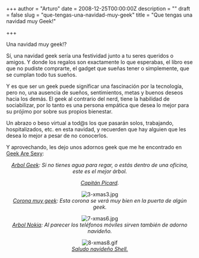 +++
author = "Arturo"
date = 2008-12-25T00:00:00Z
description = ""
draft = false
slug = "que-tengas-una-navidad-muy-geek"
title = "Que tengas una navidad muy Geek!"

+++

<p>Una navidad muy geek!?</p>
<p>Sí, una navidad geek sería una festividad junto a tu seres queridos o amigos. Y donde los regalos son exactamente lo que esperabas, el libro ese que no pudiste comprarte, el gadget que sueñas tener o simplemente, que se cumplan todo tus sueños.</p>

<p>Y es que ser un geek puede significar una fascinación por la tecnología, pero no, una ausencia de sueños, sentimientos, metas y buenos deseos hacia los demás. El geek al contrario del nerd, tiene la habilidad de sociabilizar, por lo tanto es una persona empática que desea lo mejor para su prójimo por sobre sus propios bienestar.</p>

<p>Un abrazo o beso virtual a tod@s los que pasarán solos, trabajando, hospitalizados, etc. en esta navidad, y recuerden que hay alguien que les desea lo mejor a pesar de no conocerlos.</p>

<p>Y aprovechando, les dejo unos adornos geek que me he encontrado en <a href="http://geek.cl/wp-content/uploads/2008/12/wednesday-geeky-pics-a-very-geeky-christmas">Geek Are Sexy</a>:</p>

<p align="center"><img src="http://geeksan.com/wp-content/uploads/import/" alt="" /><br /><cite><a href="http://geek.cl/wp-content/uploads/2008/12/2091983908">Arbol Geek</a>: Si no tienes agua para regar, o estás dentro de una oficina, este es el mejor árbol.</cite></p>

<p align="center"><img src="http://geeksan.com/wp-content/uploads/import/" alt="" /><br /><cite><a href="http://geek.cl/wp-content/uploads/2008/12/3081994600">Capitán Picard</a>.</cite></p>

<p align="center"><img src="http://geeksan.com/wp-content/uploads/import/3-xmas3.jpg" alt="3-xmas3.jpg" /><br /><cite><a href="http://geek.cl/wp-content/uploads/2008/12/2041683412">Corona muy geek</a>: Esta corona se verá muy bien en la puerta de algún geek.</cite></p>

<p align="center"><img src="http://geeksan.com/wp-content/uploads/import/7-xmas6.jpg" alt="7-xmas6.jpg" /><br /><cite><a href="http://geek.cl/wp-content/uploads/2008/12/2124046417">Arbol Nokia</a>: Al parecer los teléfonos móviles sirven también de adorno navideño.</cite></p>

<p align="center"><img src="http://geeksan.com/wp-content/uploads/import/8-xmas8.gif" alt="8-xmas8.gif" /><br /><cite><a href="http://geek.cl/wp-content/uploads/2008/12/3133144688">Saludo navideño Shell.</a></cite></p>
